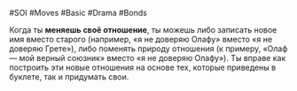 #SOI #Moves #Basic #Drama #Bonds 

Когда ты **меняешь своё отношение**, ты можешь либо записать новое имя вместо старого (например, «я не доверяю Олафу» вместо «я не доверяю Грете»), либо поменять природу отношения (к примеру, «Олаф — мой верный союзник» вместо «я не доверяю Олафу»). Ты вправе как построить эти новые отношения на основе тех, которые приведены в буклете, так и придумать свои.